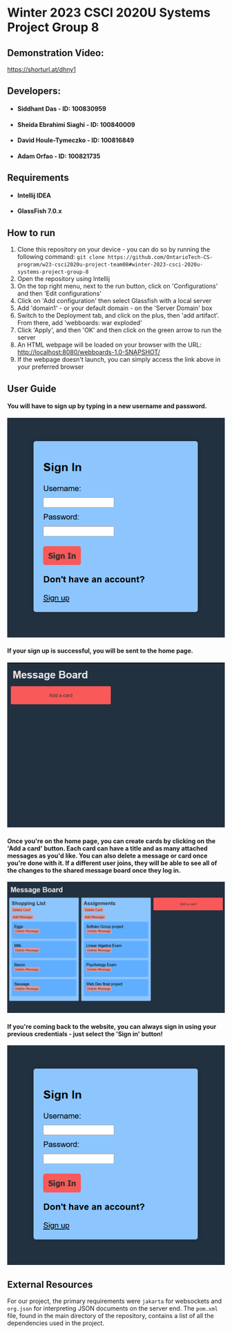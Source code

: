 # Winter 2023 CSCI 2020U Systems Project Group 8

## Demonstration Video:

https://shorturl.at/dhny1

## Developers:

- #### Siddhant Das - ID: 100830959
- #### Sheida Ebrahimi Siaghi - ID: 100840009
- #### David Houle-Tymeczko - ID: 100816849
- #### Adam Orfao - ID: 100821735

## Requirements

- #### Intellij IDEA
- #### GlassFish 7.0.x

## How to run

1. Clone this repository on your device - you can do so by running the following command:
   `git clone https://github.com/OntarioTech-CS-program/w23-csci2020u-project-team08#winter-2023-csci-2020u-systems-project-group-8`
2. Open the repository using Intellij
3. On the top right menu, next to the run button, click on 'Configurations' and then 'Edit configurations'
4. Click on 'Add configuration' then select Glassfish with a local server
5. Add 'domain1' - or your default domain - on the 'Server Domain' box
6. Switch to the Deployment tab, and click on the plus, then 'add artifact'. From there, add 'webboards: war exploded'
7. Click 'Apply', and then 'OK' and then click on the green arrow to run the server
8. An HTML webpage will be loaded on your browser with the URL: <http://localhost:8080/webboards-1.0-SNAPSHOT/>
9. If the webpage doesn't launch, you can simply access the link above in your preferred browser

## User Guide

#### You will have to sign up by typing in a new username and password.

![signup.png](docs/signup.png)

#### If your sign up is successful, you will be sent to the home page.

![home.png](docs/home.png)

#### Once you're on the home page, you can create cards by clicking on the 'Add a card' button. Each card can have a title and as many attached messages as you'd like. You can also delete a message or card once you're done with it. If a different user joins, they will be able to see all of the changes to the shared message board once they log in.

![example.png](docs/example.png)

#### If you're coming back to the website, you can always sign in using your previous credentials - just select the 'Sign in' button!

![signin.png](docs/signin.png)

## External Resources

For our project, the primary requirements were `jakarta` for websockets and `org.json` for interpreting JSON documents on the server end. The `pom.xml` file, found in the main directory of the repository, contains a list of all the dependencies used in the project.
